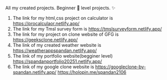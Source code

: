 All my created projects. Beginner 🔰 level projects. ✨ 
1. The link for my html,css project on calculator is https://procalculaor.netlify.app/
2. The link for my Tmsl survey form is https://tmslsurveyform.netlify.app/
3. The link for my project on clone website of GFG is https://geeksclone.netlify.app/
4. The link of my created weather website is https://weatherappspandan.netlify.app/
5. The link of my portfolio website(begginer level) https://spandanportfolio20251.netlify.app/
6. The link of my google clone website is https://googleclone-by-spandan.netlify.app/
https://holopin.me/spandan2106
